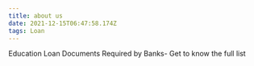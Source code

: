 ```yaml
---
title: about us
date: 2021-12-15T06:47:58.174Z
tags: Loan
---
```


Education Loan Documents Required by Banks- Get to know the full list

